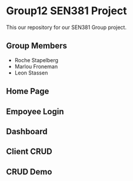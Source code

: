# Group12 SEN381 Project
This our repository for our SEN381 Group project.

## Group Members
 - Roche Stapelberg
 - Marlou Froneman
 - Leon Stassen

## Home Page

## Empoyee Login

## Dashboard

## Client CRUD

## CRUD Demo

